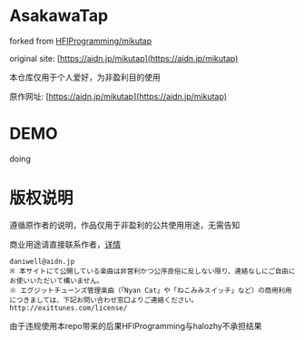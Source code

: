 # AsakawaTap
forked from [HFIProgramming/mikutap](https://github.com/HFIProgramming/mikutap)

original site: [https://aidn.jp/mikutap](https://aidn.jp/mikutap)

本仓库仅用于个人爱好，为非盈利目的使用

原作网址: [https://aidn.jp/mikutap](https://aidn.jp/mikutap)

# DEMO  

doing


# 版权说明  
遵循原作者的说明，作品仅用于非盈利的公共使用用途，无需告知  

商业用途请直接联系作者，[详情](https://aidn.jp/about/)
```
daniwell@aidn.jp
※ 本サイトにて公開している楽曲は非営利かつ公序良俗に反しない限り、連絡なしにご自由にお使いいただいて構いません。
※ エグジットチューンズ管理楽曲（「Nyan Cat」や「ねこみみスイッチ」など）の商用利用につきましては、下記お問い合わせ窓口よりご連絡ください。
http://exittunes.com/license/
```
由于违规使用本repo带来的后果HFIProgramming与halozhy不承担结果  


